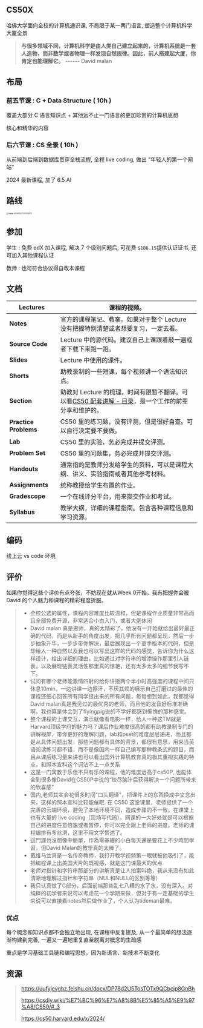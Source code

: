 ## CS50X

哈佛大学面向全校的计算机通识课, 不局限于某一两门语言, 塑造整个计算机科学大厦全景

> **与很多领域不同，计算机科学是由人类自己建立起来的，计算机系统是一套人造物，而非数学或者物理一样发现自然规律。因此，前人搭建起大厦，你肯定也能理解它。** ------ David malan

## 布局

### 前五节课 : C + Data Structure ( 10h )

覆盖大部分 C 语言知识点 + 其他远不止一门语言的更加珍贵的计算机思想

核心和精华的内容

### 后六节课 : CS 全景 ( 10h )

从前端到后端到数据库贯穿全栈流程, 全程 live coding, 做出 "年轻人的第一个网站"

2024 最新课程, 加了 6.5 AI

## 路线

<img src="./Pic/CS50X介绍.Pic/image-20240327203103875.png" alt="image-20240327203103875" style="zoom: 33%;" />

## 参加

学生 : 免费 edX 加入课程, 解决 7 个级别问题后, 可花费 `$186.15`提供认证证书, 还可加入其他课程认证

教师 : 也可符合协议得自改本课程

## 文档

| **Lectures**          | 课程的视频。                                                 |
| --------------------- | ------------------------------------------------------------ |
| **Notes**             | 官方的课程笔记、教案。如果对于整个 Lecture 没有把握特别清楚或者想要复习，一定去看。 |
| **Source Code**       | Lecture 中的源代码。建议自己上课跟着敲一遍或者下载下来跑一跑。 |
| **Slides**            | Lecture 中使用的课件。                                       |
| **Shorts**            | 助教录制的一些短课，每个视频讲一个语法知识点。               |
| **Section**           | 助教对 Lecture 的梳理，时间有限暂不翻译。可以看[CS50 配套讲解 - 目录](https://uufyjevghz.feishu.cn/docx/ESvadWWRLocQXlxAFcHcQ6FZnBe)，是一个工作的前辈分享和维护的。 |
| **Practice Problems** | CS50 里的练习题，没有评测，但是很好自查。可以自行决定要不要做。 |
| **Lab**               | CS50 里的实验，务必完成并提交评测。                          |
| **Problem Set**       | CS50 里的问题集，务必完成并提交评测。                        |
| **Handouts**          | 通常指的是教师分发给学生的资料，可以是课程大纲、讲义、实验指南或者其他参考材料。 |
| **Assignments**       | 统称教授给学生布置的作业。                                   |
| **Gradescope**        | 一个在线评分平台，用来提交作业和考试。                       |
| **Syllabus**          | 教学大纲，详细的课程指南。包含各种课程信息和学习资源。       |

## 编码

线上云 vs code 环境



## 评价

如果你觉得这些个评价有点夸张，不妨现在就从Week 0开始，我有把握你会被 David 的个人魅力和课程的精彩程度折服。

> - 全校公选的属性，课程内容难度比较温和，但是课程作业质量非常高而且全部免费开源，非常适合小白入门，或者大佬休闲
> - David malan 真是恩师，真的太精彩了，他没有一开始就给出最好最正确的代码，而是从新手的角度出发，把几乎所有问题都呈现，然后一步步抽象升华，一步步带你解决，最后展现出一个高手版本的代码，但是却给人一种自然以及我也可以写出这样的代码的感觉，告诉你为什么这样设计，给出详细的理由。比如通过对字符串的增添操作那里引人链表，以及展现链表灵活性那里真的惊艳，还有太多太多的细节我写不下。
> - 试问有哪个老师能激情四射的给你讲授两个半小时高强度的课程中间只休息10min，一边讲课一边擦汗，不厌其烦的展示自己打磨过的最佳的课程还细心回答所有同学提出来的所有问题，每每想到如此，我都觉得David malan真是我见过的最优秀的老师，而且他的发音好标准准确啊，我也算是体会到了flyingpig说的不学好都感到惭愧的那种感觉。
> - 整个课程的上课交互，演示就像看电影一样，给人一种这TM就是Harvard顶级学府的魅力吗？课后作业难度很高的都有助教录制专门的讲解视屏，带你更好的理解问题，lab和pset的难度层层递进，而且都是从具体问题出发，那些问题都有具体的背景，都很有意思，用来当英语阅读练习都不错，而不是像国内一样自己编写那种教条式的题目，而且从课后练习量来讲也可以看出国外计算机教育真的极其重视实践的特点，和照本宣科这个词沾不上一点关系
> - 这是一门寓教于乐但不只有乐的课程，他的难度远高于cs50P, 也能体会到很多像David在CS50P中说的“绞尽脑汁后获得解决一个问题所带来的欣喜感”
> - 国内,老师其实会花很多时间"口头翻译"，把课件上的东西换成中文念出来，这样的照本宣科比较能催眠. 在 CS50 这堂课里，老师提供了一个完善的云端环境，避免了本地环境不同，造成步骤的不一致。在课堂上也有大量的 live coding（现场写代码）。网课的一大好处就是可以根据自己的进度任意倍速或者暂停，你可以完全跟上老师的进度。老师的课程编排有多丝滑，这里不用文字赘述了。
> - 這門課也沒想像中簡單，作為零基礎的小白每天還是要花上不少時間學習，但David Malan的教學真的太棒了。
> - 戴维马兰真是一名传奇教师，我打开教学视频第一眼就被他吸引了，能把编程课上出美国大片的既视感，就是这门课最大的优点
> - 老师对指针和字符串那部分的讲解真是让人拍案叫绝，我从来没有如此清晰地理解过指针和字符串（NUL和NULL的区别等等）
> - 我只认真做了C部分，后面前端那些乱七八糟的水了水，没有深入。对纯粹的初学者来说可以考虑花一个学期来做，但对于有一定基础的学生来说可以直接看notes然后做作业了，个人认为tideman最难。

### 优点

每个概念和知识点都不会独立地出现, 在课程中反复提及, 从一个最简单的想法逐渐构建到完善, 一遍又一遍地重复直至脱离对概念的生疏感

重点是学习基础工具链和编程思想，因为新语言、新技术不断变化

## 资源

> https://uufyjevghz.feishu.cn/docx/DP78d2U5TosTOTx9QCbcjp8GnBh
>
> https://csdiy.wiki/%E7%BC%96%E7%A8%8B%E5%85%A5%E9%97%A8/CS50/#_3
>
> https://cs50.harvard.edu/x/2024/